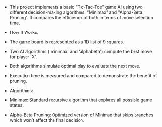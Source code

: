 

- This project implements a basic "Tic-Tac-Toe" game AI using two different decision-making algorithms: "Minimax" and "Alpha-Beta Pruning". It compares the efficiency of both in terms of move selection time.

- How It Works:

- The game board is represented as a 1D list of 9 squares.
- Two AI algorithms ('minimax' and 'alphabeta') compute the best move for player 'X'.
- Both algorithms simulate optimal play to evaluate the next move.
- Execution time is measured and compared to demonstrate the benefit of pruning.

- Algorithms:
- Minimax: Standard recursive algorithm that explores all possible game states.
- Alpha-Beta Pruning: Optimized version of Minimax that skips branches which won’t affect the final decision.

